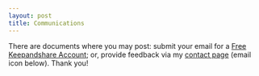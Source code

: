 ```yaml
---
layout: post
title: Communications
---
```


There are documents where you may post: submit your email for a [Free Keepandshare Account](https://www.keepandshare.com/business/registration.php?form=email&pb=y); or, provide feedback via my [contact page](https://www.doneasy1.com/contact/#footer-icons) (email icon below). Thank you!